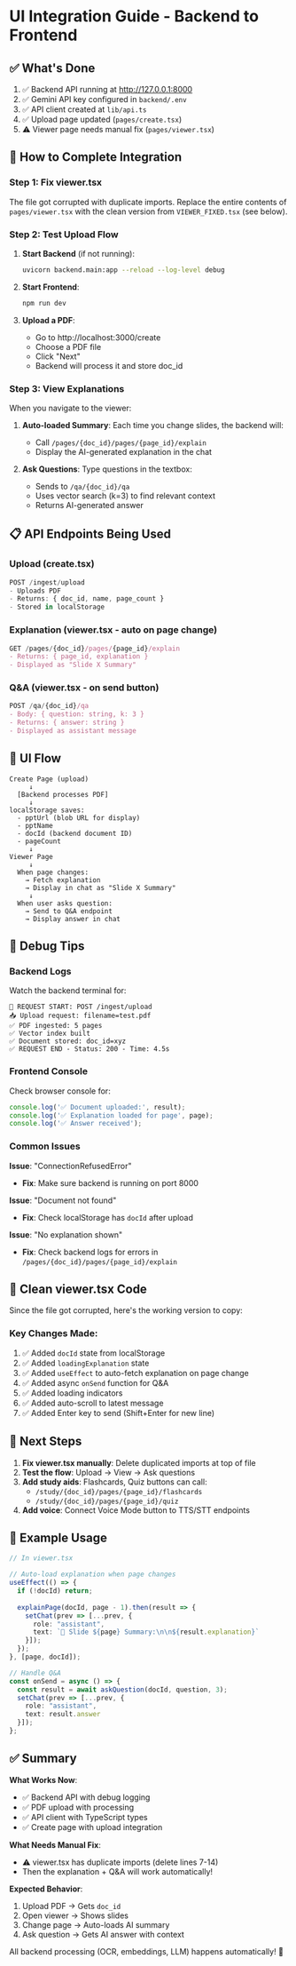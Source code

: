 # UI Integration Guide - Backend to Frontend

## ✅ What's Done

1. ✅ Backend API running at http://127.0.0.1:8000
2. ✅ Gemini API key configured in `backend/.env`
3. ✅ API client created at `lib/api.ts`
4. ✅ Upload page updated (`pages/create.tsx`)
5. ⚠️ Viewer page needs manual fix (`pages/viewer.tsx`)

## 🔧 How to Complete Integration

### Step 1: Fix viewer.tsx

The file got corrupted with duplicate imports. Replace the entire contents of `pages/viewer.tsx` with the clean version from `VIEWER_FIXED.tsx` (see below).

### Step 2: Test Upload Flow

1. **Start Backend** (if not running):
   ```bash
   uvicorn backend.main:app --reload --log-level debug
   ```

2. **Start Frontend**:
   ```bash
   npm run dev
   ```

3. **Upload a PDF**:
   - Go to http://localhost:3000/create
   - Choose a PDF file
   - Click "Next"
   - Backend will process it and store doc_id

### Step 3: View Explanations

When you navigate to the viewer:
1. **Auto-loaded Summary**: Each time you change slides, the backend will:
   - Call `/pages/{doc_id}/pages/{page_id}/explain`
   - Display the AI-generated explanation in the chat

2. **Ask Questions**: Type questions in the textbox:
   - Sends to `/qa/{doc_id}/qa`
   - Uses vector search (k=3) to find relevant context
   - Returns AI-generated answer

## 📋 API Endpoints Being Used

### Upload (create.tsx)
```typescript
POST /ingest/upload
- Uploads PDF
- Returns: { doc_id, name, page_count }
- Stored in localStorage
```

### Explanation (viewer.tsx - auto on page change)
```typescript
GET /pages/{doc_id}/pages/{page_id}/explain
- Returns: { page_id, explanation }
- Displayed as "Slide X Summary"
```

### Q&A (viewer.tsx - on send button)
```typescript
POST /qa/{doc_id}/qa
- Body: { question: string, k: 3 }
- Returns: { answer: string }
- Displayed as assistant message
```

## 🎨 UI Flow

```
Create Page (upload)
     ↓
  [Backend processes PDF]
     ↓
localStorage saves:
  - pptUrl (blob URL for display)
  - pptName
  - docId (backend document ID)
  - pageCount
     ↓
Viewer Page
     ↓
  When page changes:
    → Fetch explanation
    → Display in chat as "Slide X Summary"
     ↓
  When user asks question:
    → Send to Q&A endpoint
    → Display answer in chat
```

## 🐛 Debug Tips

### Backend Logs
Watch the backend terminal for:
```
🔵 REQUEST START: POST /ingest/upload
📥 Upload request: filename=test.pdf
✅ PDF ingested: 5 pages
✅ Vector index built
✅ Document stored: doc_id=xyz
✅ REQUEST END - Status: 200 - Time: 4.5s
```

### Frontend Console
Check browser console for:
```javascript
console.log('✅ Document uploaded:', result);
console.log('✅ Explanation loaded for page', page);
console.log('✅ Answer received');
```

### Common Issues

**Issue**: "ConnectionRefusedError"
- **Fix**: Make sure backend is running on port 8000

**Issue**: "Document not found"
- **Fix**: Check localStorage has `docId` after upload

**Issue**: "No explanation shown"
- **Fix**: Check backend logs for errors in `/pages/{doc_id}/pages/{page_id}/explain`

## 📄 Clean viewer.tsx Code

Since the file got corrupted, here's the working version to copy:

### Key Changes Made:
1. ✅ Added `docId` state from localStorage
2. ✅ Added `loadingExplanation` state
3. ✅ Added `useEffect` to auto-fetch explanation on page change
4. ✅ Added async `onSend` function for Q&A
5. ✅ Added loading indicators
6. ✅ Added auto-scroll to latest message
7. ✅ Added Enter key to send (Shift+Enter for new line)

## 🚀 Next Steps

1. **Fix viewer.tsx manually**: Delete duplicated imports at top of file
2. **Test the flow**: Upload → View → Ask questions
3. **Add study aids**: Flashcards, Quiz buttons can call:
   - `/study/{doc_id}/pages/{page_id}/flashcards`
   - `/study/{doc_id}/pages/{page_id}/quiz`
4. **Add voice**: Connect Voice Mode button to TTS/STT endpoints

## 📝 Example Usage

```typescript
// In viewer.tsx

// Auto-load explanation when page changes
useEffect(() => {
  if (!docId) return;
  
  explainPage(docId, page - 1).then(result => {
    setChat(prev => [...prev, {
      role: "assistant",
      text: `📄 Slide ${page} Summary:\n\n${result.explanation}`
    }]);
  });
}, [page, docId]);

// Handle Q&A
const onSend = async () => {
  const result = await askQuestion(docId, question, 3);
  setChat(prev => [...prev, {
    role: "assistant",
    text: result.answer
  }]);
};
```

## ✅ Summary

**What Works Now**:
- ✅ Backend API with debug logging
- ✅ PDF upload with processing
- ✅ API client with TypeScript types
- ✅ Create page with upload integration

**What Needs Manual Fix**:
- ⚠️ viewer.tsx has duplicate imports (delete lines 7-14)
- Then the explanation + Q&A will work automatically!

**Expected Behavior**:
1. Upload PDF → Gets `doc_id`
2. Open viewer → Shows slides
3. Change page → Auto-loads AI summary
4. Ask question → Gets AI answer with context

All backend processing (OCR, embeddings, LLM) happens automatically! 🎉
